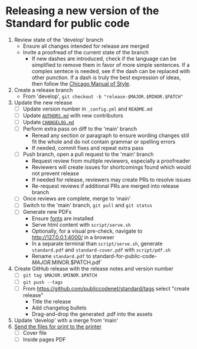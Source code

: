 # Releasing a new version of the Standard for public code

1. Review state of the 'develop' branch
    - Ensure all changes intended for release are merged
    - Invite a proofread of the current state of the branch
        - If new dashes are introduced, check if the language can be simplified to remove them in favor of more simple sentences. If a complex sentece is needed, see if the dash can be replaced with other punction. If a dash is truly the best expression of ideas, then follow the [Chicago Manual of Style](https://en.wikipedia.org/wiki/Dash#En_dash_versus_em_dash).
2. Create a release branch
    - From 'develop', `git checkout -b "release-$MAJOR.$MINOR.$PATCH"`
3. Update the new release
    - [ ] Update version number in `_config.yml` and `README.md`
    - [ ] Update [`AUTHORS.md`](../AUTHORS.md) with new contributors
    - [ ] Update [`CHANGELOG.md`](../CHANGELOG.md)
    - [ ] Perform extra pass on diff to the 'main' branch
        - Reread any section or paragraph to ensure wording changes still fit the whole and do not contain grammar or spelling errors
        - If needed, commit fixes and repeat extra pass
    - [ ] Push branch, open a pull request to the 'main' branch
        - Request review from multiple reviewers, especially a proofreader
        - Reviewers will create issues for shortcomings found which would not prevent release
        - If needed for release, reviewers may create PRs to resolve issues
        - Re-request reviews if additional PRs are merged into release branch
    - [ ] Once reviews are complete, merge to 'main'
    - [ ] Switch to the 'main' branch, `git pull` and `git status`
    - [ ] Generate new PDFs
        - Ensure [fonts](https://brand.publiccode.net/typography/) are installed
        - Serve html content with `script/serve.sh`
        - Optionally, for a visual pre-check, navigate to http://127.0.0.1:4000/ in a browser
        - In a separate terminal than `script/serve.sh`, generate `standard.pdf` and `standard-cover.pdf` with `script/pdf.sh`
        - Rename `standard.pdf` to standard-for-public-code-$MAJOR.$MINOR.$PATCH.pdf`
4. Create GitHub release with the release notes and version number
    - [ ] `git tag $MAJOR.$MINOR.$PATCH`
    - [ ] `git push --tags`
    - [ ] From https://github.com/publiccodenet/standard/tags select "create release"
        - Title the release
        - Add changelog bullets
        - Drag-and-drop the generated .pdf into the assets
5. Update 'develop' with a merge from 'main'
6. [Send the files for print to the printer](printing.md)
    - [ ] Cover file
    - [ ] Inside pages PDF

